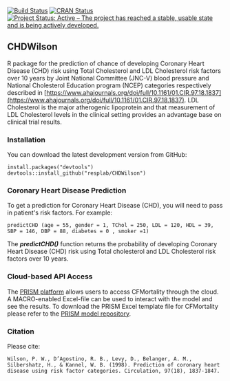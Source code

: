 [![Build Status](https://travis-ci.org/resplab/CHDWilson.svg?branch=master)](https://travis-ci.org/resplab/CHDWilson)
[![CRAN Status](https://www.r-pkg.org/badges/version/CHDWilson)](https://cran.r-project.org/web/packages/CHDWilson/index.html)
[![Project Status: Active – The project has reached a stable, usable state and is being actively developed.](https://www.repostatus.org/badges/latest/active.svg)](https://www.repostatus.org/#active)

## CHDWilson

R package for the prediction of chance of developing Coronary Heart Disease (CHD) risk using Total Cholesterol and LDL Cholesterol risk factors over 10 years by Joint National Committee (JNC-V) blood pressure and National Cholesterol Education program (NCEP) categories respectively described in [https://www.ahajournals.org/doi/full/10.1161/01.CIR.97.18.1837](https://www.ahajournals.org/doi/full/10.1161/01.CIR.97.18.1837). 
LDL Cholesterol is the major atherogenic lipoprotein and that measurement of LDL Cholesterol levels in the clinical setting provides an advantage base on clinical trial results.

### Installation

You can download the latest development version from GitHub:

```
install.packages("devtools")
devtools::install_github("resplab/CHDWilson")
```

### Coronary Heart Disease Prediction

To get a prediction for Coronary Heart Disease (CHD), you will need to pass in patient's risk factors. For example: 

```
predictCHD (age = 55, gender = 1, TChol = 250, LDL = 120, HDL = 39, SBP = 146, DBP = 88, diabetes = 0 , smoker =1)
```

The ***predictCHD()*** function returns the probability of developing Coronary Heart Disease (CHD) risk using Total cholesterol and LDL Cholesterol risk factors over 10 years.

### Cloud-based API Access
The [PRISM platform](http://prism.resp.core.ubc.ca) allows users to access CFMortality through the cloud. A MACRO-enabled Excel-file can be used to interact with the model and see the results. To download the PRISM Excel template file for CFMortality please refer to the [PRISM model repository](http://resp.core.ubc.ca/ipress/prism).


### Citation

Please cite: 

```
Wilson, P. W., D’Agostino, R. B., Levy, D., Belanger, A. M., Silbershatz, H., & Kannel, W. B. (1998). Prediction of coronary heart disease using risk factor categories. Circulation, 97(18), 1837-1847.
```
